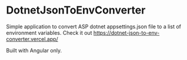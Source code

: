 # DotnetJsonToEnvConverter

Simple application to convert ASP dotnet appsettings.json file to a list of environment variables.
Check it out https://dotnet-json-to-env-converter.vercel.app/

Built with Angular only.
